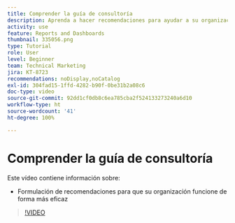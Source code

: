 ```yaml
---
title: Comprender la guía de consultoría
description: Aprenda a hacer recomendaciones para ayudar a su organización a funcionar de forma más eficaz usando el [!UICONTROL Análisis mejorado] en Workfront.
activity: use
feature: Reports and Dashboards
thumbnail: 335056.png
type: Tutorial
role: User
level: Beginner
team: Technical Marketing
jira: KT-8723
recommendations: noDisplay,noCatalog
exl-id: 304fad15-1ffd-4282-b90f-0be31b2a08c6
doc-type: video
source-git-commit: 92dd1cf0db8c6ea785cba2f524133273240a6d10
workflow-type: ht
source-wordcount: '41'
ht-degree: 100%

---
```


# Comprender la guía de consultoría

Este vídeo contiene información sobre:

* Formulación de recomendaciones para que su organización funcione de forma más eficaz

>[!VIDEO](https://video.tv.adobe.com/v/335056/?quality=12&learn=on)
